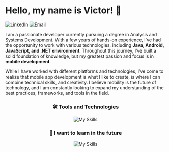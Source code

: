 # Hello, my name is Victor! 👋

[![LinkedIn](https://img.shields.io/badge/LinkedIn-%230077B5.svg?style=for-the-badge&logo=linkedin&logoColor=white)](https://www.linkedin.com/in/vbmaciel/)
[![Email](https://img.shields.io/badge/Email-%230077B5.svg?style=for-the-badge&logo=maildotru&logoColor=white)](mailto:vbastosmaciel@outlook.com.br)


I am a passionate developer currently pursuing a degree in Analysis and Systems Development. With a few years of hands-on experience, I've had the opportunity to work with various technologies, including **Java, Android, JavaScript, and .NET environment**. Throughout this journey, I’ve built a solid foundation of knowledge, but my greatest passion and focus is in **mobile development**.

While I have worked with different platforms and technologies, I’ve come to realize that mobile app development is what I like to create, is where I can combine technical skills, and creativity. I believe mobility is the future of technology, and I am constantly looking to expand my understanding of the best practices, frameworks, and tools in the field.


<div align="center">
  <h3>🛠️ Tools and Technologies</h3>

  ![My Skills](https://go-skill-icons.vercel.app/api/icons?i=git,java,kotlin,android,spring,mongodb,firebase,sqlite)
</div>

<div align="center">
  <h3>👀 I want to learn in the future</h3>

  ![My Skills](https://go-skill-icons.vercel.app/api/icons?i=jetpackcompose,dart,flutter,unity)
</div>


